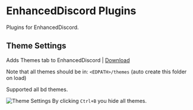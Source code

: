 # EnhancedDiscord Plugins
Plugins for EnhancedDiscord.

## Theme Settings
Adds Themes tab to EnhancedDiscord | [Download](https://juby.cf/edthemes)

Note that all themes should be in: `<EDPATH>/themes` (auto create this folder on load)

Supported all bd themes.

![Theme Settings](https://i.imgur.com/ApxQkhj.gif)
By clicking `Ctrl+B` you hide all themes.